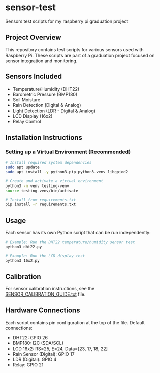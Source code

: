 
# sensor-test
Sensors test scripts for my raspberry pi graduation project

## Project Overview
This repository contains test scripts for various sensors used with Raspberry Pi. These scripts are part of a graduation project focused on sensor integration and monitoring.

## Sensors Included
- Temperature/Humidity (DHT22)
- Barometric Pressure (BMP180)
- Soil Moisture
- Rain Detection (Digital & Analog)
- Light Detection (LDR - Digital & Analog)
- LCD Display (16x2)
- Relay Control

## Installation Instructions

### Setting up a Virtual Environment (Recommended)
```bash
# Install required system dependencies
sudo apt update
sudo apt install -y python3-pip python3-venv libgpiod2

# Create and activate a virtual environment
python3 -m venv testing-venv
source testing-venv/bin/activate

# Install from requirements.txt
pip install -r requirements.txt
```

## Usage
Each sensor has its own Python script that can be run independently:

```bash
# Example: Run the DHT22 temperature/humidity sensor test
python3 dht22.py

# Example: Run the LCD display test
python3 16x2.py
```

## Calibration
For sensor calibration instructions, see the [SENSOR_CALIBRATION_GUIDE.txt](SENSOR_CALIBRATION_GUIDE.txt) file.

## Hardware Connections
Each script contains pin configuration at the top of the file. Default connections:

- DHT22: GPIO 26
- BMP180: I2C (SDA/SCL)
- LCD 16x2: RS=25, E=24, Data=[23, 17, 18, 22]
- Rain Sensor (Digital): GPIO 17
- LDR (Digital): GPIO 4
- Relay: GPIO 21
